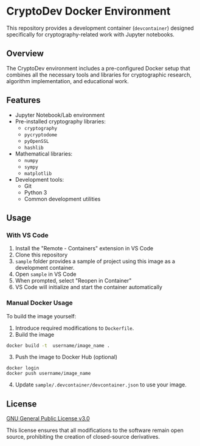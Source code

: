 <!-- LTeX: language=en-US -->

# CryptoDev Docker Environment

This repository provides a development container (`devcontainer`) designed specifically for cryptography-related work with Jupyter notebooks.

## Overview

The CryptoDev environment includes a pre-configured Docker setup that combines all the necessary tools and libraries for cryptographic research, algorithm implementation, and educational work.

## Features

- Jupyter Notebook/Lab environment
- Pre-installed cryptography libraries:
  - `cryptography`
  - `pycryptodome`
  - `pyOpenSSL`
  - `hashlib`
- Mathematical libraries:
  - `numpy`
  - `sympy`
  - `matplotlib`
- Development tools:
  - Git
  - Python 3
  - Common development utilities

## Usage

### With VS Code

1. Install the "Remote - Containers" extension in VS Code
2. Clone this repository
3. `sample` folder provides a sample of project using this image as a development container.
4. Open `sample` in VS Code
5. When prompted, select "Reopen in Container"
6. VS Code will initialize and start the container automatically

### Manual Docker Usage

To build the image yourself:

1. Introduce required modifications to `Dockerfile`.
2. Build the image

```bash
docker build -t  username/image_name .
```

3. Push the image to Docker Hub (optional)

```
docker login
docker push username/image_name
```

4. Update `sample/.devcontainer/devcontainer.json` to use your image.

## License

[GNU General Public License v3.0](LICENSE)

This license ensures that all modifications to the software remain open source, prohibiting the creation of closed-source derivatives.
